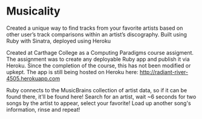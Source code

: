# Musicality
Created a unique way to find tracks from your favorite artists based on other user’s track comparisons within an artist’s discography. Built using Ruby with Sinatra, deployed using Heroku

Created at Carthage College as a Computing Paradigms course assigment. The assignment was to create any deployable Ruby app and publish it via Heroku. Since the completion of the course, this has not been modified or upkept. The app is still being hosted on Heroku here: http://radiant-river-4505.herokuapp.com

Ruby connects to the MusicBrains collection of artist data, so if it can be found there, it'll be found here!
Search for an artist, wait ~6 seconds for two songs by the artist to appear, select your favorite! Load up another song's information, rinse and repeat!
